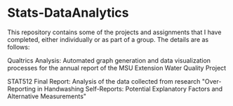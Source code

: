 # Stats-DataAnalytics
This repository contains some of the projects and assignments that I have completed, either individually or as part of a group. The details are as follows:

Qualtrics Analysis: Automated graph generation and data visualization processes for the annual report of the MSU Extension Water Quality Project

STAT512 Final Report: Analysis of the data collected from research "Over-Reporting in Handwashing Self-Reports: Potential Explanatory Factors and
Alternative Measurements"
